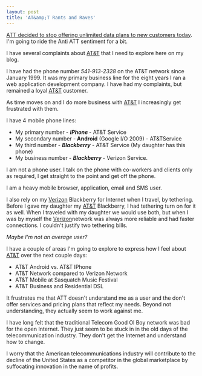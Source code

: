 ```yaml
---
layout: post
title: 'AT&amp;T Rants and Raves'
---
```

<a href="http://www.readwriteweb.com/archives/poll_are_you_concerned_about_atts_new_data_limits.php">ATT decided to stop offering unlimited data plans to new customers  today</a>. I'm going to ride the Anti ATT sentiment for a bit.<p></p>
I  have several complaints about <a href="http://www.att.com/">AT&amp;T</a> that I need to explore here on my  blog.<p></p>
I have had the phone number <em>541-913-2328</em> on the  AT&amp;T network since January 1999. It was my primary business line  for the eight years I ran a web application development company. I have had my  complaints, but remained a loyal <a href="http://www.att.com/">AT&amp;T</a> customer.<p></p>
As time moves on  and I do more business with <a href="http://www.att.com/">AT&amp;T</a> I increasingly get frustrated with them.<p></p>
I have 4 mobile phone  lines:
<ul class="mainlist">
	<li>My primary number - <strong><em>IPhone </em></strong>- AT&amp;T Service</li>
	<li>My  secondary number -<strong> Android</strong> (Google I/O 2009) - AT&amp;TService</li>
	<li>My  third number - <em><strong>Blackberry</strong></em> - AT&amp;T Service (My daughter has this  phone)</li>
	<li>My business number - <em><strong>Blackberry </strong></em>- Verizon Service.</li>
</ul>
I  am not a phone user. I talk on the phone with co-workers and clients  only as required, I get straight to the point and get off the phone.<p></p>
I  am a heavy mobile browser, application, email and SMS user.<p></p>
I  also rely on my <a href="http://www22.verizon.com/">Verizon</a> Blackberry for Internet when I travel, by  tethering. Before I gave my daughter my <a href="http://www.att.com/">AT&amp;T</a> Blackberry, I had tethering  turn on for it as well. When I traveled with my daughter we would use both,  but when I was by myself the <a href="http://www22.verizon.com/">Verizon</a>network was always more reliable  and had faster connections. I couldn't justify two tethering bills.<p></p>
<em>Maybe  I'm not an average user? </em><p></p>
I have a couple of areas I'm  going to explore to express how I feel about <a href="http://www.att.com/">AT&amp;T</a> over the next couple days:
<ul class="mainlist">
	<li>AT&amp;T  Android vs. AT&amp;T IPhone</li>
	<li>AT&amp;T Network compared to  Verizon Network</li>
	<li>AT&amp;T Mobile at Sasquatch Music Festival</li>
	<li>AT&amp;T  Business and Residential DSL</li>
</ul>
It frustrates me that ATT doesn't  understand me as a user and the don't offer services and pricing plans that  reflect my needs. Beyond not understanding, they actually  seem to work against me.<p></p>
I have long felt that the traditional  Telecom Good Ol Boy network was bad for the open Internet. They just  seem to be stuck in in the old days of the telecommunication industry.  They don't get the Internet and understand how to change.<p></p>
I worry  that the American telecommunications industry will contribute to the  decline of the United States as a competitor in the global marketplace  by suffocating innovation in the name of profits.